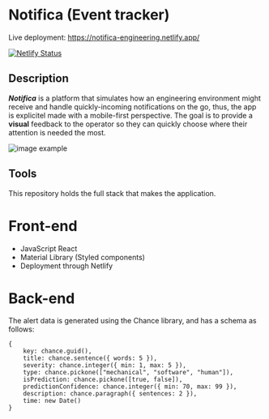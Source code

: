 
# **Notifica** (Event tracker)

Live deployment: https://notifica-engineering.netlify.app/

[![Netlify Status](https://api.netlify.com/api/v1/badges/c9c96d64-0545-4602-98a7-64ee0828ed53/deploy-status)](https://app.netlify.com/sites/notifica-engineering/deploys)

## Description

_**Notifica**_ is a platform that simulates how an engineering environment might receive and handle quickly-incoming notifications on the go, thus, the app is explicitel made with a mobile-first perspective. The goal is to provide a **visual** feedback to the operator so they can quickly choose where their attention is needed the most. 


![image example](https://user-images.githubusercontent.com/66971876/207643635-41e2bba3-1aec-4a49-92d1-6c75ec32b4a4.gif)

## Tools

This repository holds the full stack that makes the application.

# Front-end

- JavaScript React
- Material Library (Styled components)
- Deployment through Netlify

# Back-end

The alert data is generated using the Chance library, and has a schema as follows:

```
{
    key: chance.guid(),
    title: chance.sentence({ words: 5 }),
    severity: chance.integer({ min: 1, max: 5 }),
    type: chance.pickone(["mechanical", "software", "human"]),
    isPrediction: chance.pickone([true, false]),
    predictionConfidence: chance.integer({ min: 70, max: 99 }),
    description: chance.paragraph({ sentences: 2 }),
    time: new Date()
}
```


